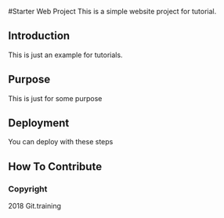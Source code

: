 #Starter Web Project
This is a simple website project
for tutorial.

## Introduction
This is just an example for tutorials.

## Purpose
This is just for some purpose

## Deployment
You can deploy with these steps

## How To Contribute

### Copyright
2018 Git.training